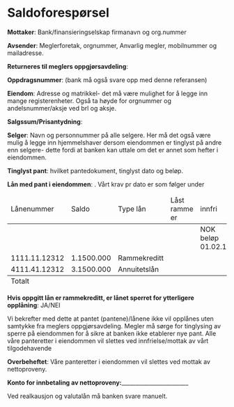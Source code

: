 # Saldoforespørsel

**Mottaker**: Bank/finansieringselskap firmanavn og org.nummer

**Avsender**: Meglerforetak, orgnummer, Anvarlig megler, mobilnummer og mailadresse.

**Returneres til meglers oppgjørsavdeling**:

**Oppdragsnummer**: (bank må også svare opp med denne referansen)

**Eiendom**: Adresse og matrikkel- det må være mulighet for å legge inn mange registerenheter. Også ta høyde for orgnummer og andelsnummer/aksje ved brl og aksje.

**Salgssum/Prisantydning**:

**Selger**: Navn og personnummer på alle selgere. Her må det også være mulig å legge inn hjemmelshaver dersom eiendommen er tinglyst på andre enn selgere- dette fordi at banken kan uttale om det er annet som hefter i eiendommen.

**Tinglyst pant**: hvilket pantedokument, tinglyst dato og beløp.

**Lån med pant i eiendommen**: . Vårt krav pr dato er som følger under
<table><thead><tr><td>Lånenummer</td><td>Saldo</td><td>Type lån</td><td>Låst ramme er</td><td>innfri</td><td>Innfri</td><td>innfri</td></tr></thead><tbody><tr><td></td><td></td><td></td><td></td><td>NOK beløp 01.02.18</td><td>NOK beløp 01.02.18</td><td>NOK beløp 01.02.18</td></tr>
<tr><td>1111.11.12312</td><td>1.1500.000</td><td>Rammekreditt</td><td></td><td></td><td></td><td></td></tr>
<tr><td>4111.41.12312</td><td>3.1500.000</td><td>Annuitetslån</td><td></td><td></td><td></td><td></td></tr>
</tbody>
<tfoot><tr><td colspan="7">Totalt</td></tfoot>
</table>
 
			
			
**Hvis oppgitt lån er rammekreditt, er lånet sperret for ytterligere opplåning**: JA/NEI

Vi bekrefter med dette at pantet (pantene)/lånene ikke vil opplånes uten samtykke fra meglers oppgjørsavdeling. Megler må sørge for tinglysing av sperre på eiendommen for å sikre at banken ikke etablerer nye pant. Alle våre panteretter i eiendommen vil slettes ved innfrielse/mottak av vårt tilgodehavende

**Overbeheftet**: Våre panteretter i eiendommen vil slettes ved mottak av nettoproveny.

**Konto for innbetaling av nettoproveny:**________________________


Ved realkausjon og valutalån må banken svare manuelt. 
